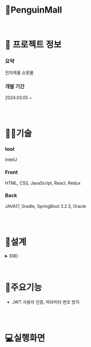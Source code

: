 # 🐧PenguinMall

<br />

# 📄 프로젝트 정보

### 요약

전자제품 쇼핑몰

### 개발 기간

2024.03.05 ~

<br />
<br />

# 👩‍🔧기술

### tool
InteliJ

### Front

HTML, CSS, JavaScript, React, Redux

### Back

JAVA17, Gradle, SpringBoot 3.2.3, Oracle

<br />
<br />

# 📝설계

<details>
<summary>ERD</summary>
<div markdown="1" style="padding-left: 15px;">
<img src="https://github.com/HancheolJeong/PenguinMall/assets/70940120/f1cbac4e-e5bf-46cf-8054-c67063673aad.png" width="800px"/>
</div>
</details>

<br />
<br />

# 🔑주요기능

- JWT 사용자 인증, 파라미터 변조 방지

<br />
<br />

# 💻실행화면